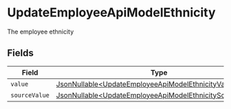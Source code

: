 # UpdateEmployeeApiModelEthnicity

The employee ethnicity


## Fields

| Field                                                                                                                              | Type                                                                                                                               | Required                                                                                                                           | Description                                                                                                                        |
| ---------------------------------------------------------------------------------------------------------------------------------- | ---------------------------------------------------------------------------------------------------------------------------------- | ---------------------------------------------------------------------------------------------------------------------------------- | ---------------------------------------------------------------------------------------------------------------------------------- |
| `value`                                                                                                                            | [JsonNullable\<UpdateEmployeeApiModelEthnicityValue>](../../models/components/UpdateEmployeeApiModelEthnicityValue.md)             | :heavy_minus_sign:                                                                                                                 | N/A                                                                                                                                |
| `sourceValue`                                                                                                                      | [JsonNullable\<UpdateEmployeeApiModelEthnicitySourceValue>](../../models/components/UpdateEmployeeApiModelEthnicitySourceValue.md) | :heavy_minus_sign:                                                                                                                 | N/A                                                                                                                                |